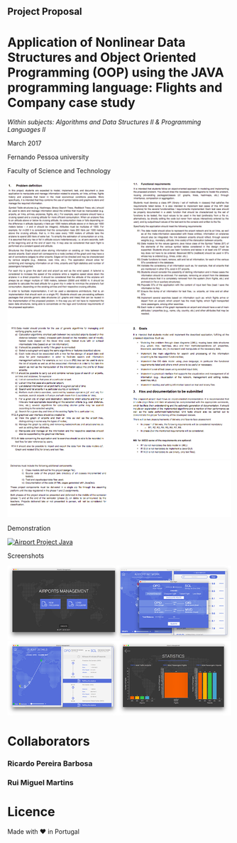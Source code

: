 ## Project Proposal
# Application of Nonlinear Data Structures and Object Oriented Programming (OOP) using the JAVA programming language: Flights and Company case study
*Within subjects: Algorithms and Data Structures II & Programming Languages II*

March 2017

Fernando Pessoa university

Faculty of Science and Technology


![Screenshot](screenshot_1.png)
![Screenshot](screenshot_2.png)
![Screenshot](screenshot_3.png)

Demonstration

[![Airport Project Java ](http://img.youtube.com/vi/00SQL1dW6DI/0.jpg)](https://www.youtube.com/watch?v=00SQL1dW6DI&feature=youtu.be "Airport Project Java ")


Screenshots



![Screenshot](screenshot_4.png)
![Screenshot](screenshot_5.png)




# Collaborators

### Ricardo Pereira Barbosa

### Rui Miguel Martins

# Licence
Made with ❤️ in Portugal
